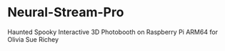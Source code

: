 # Neural-Stream-Pro
Haunted Spooky Interactive 3D Photobooth on Raspberry Pi ARM64 for Olivia Sue Richey
